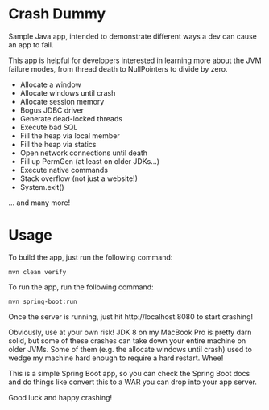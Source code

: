 Crash Dummy
===========

Sample Java app, intended to demonstrate different ways a dev can cause an app to fail.

This app is helpful for developers interested in learning more about the JVM failure modes, from thread death to
NullPointers to divide by zero.

- Allocate a window
- Allocate windows until crash
- Allocate session memory
- Bogus JDBC driver
- Generate dead-locked threads
- Execute bad SQL
- Fill the heap via local member
- Fill the heap via statics
- Open network connections until death
- Fill up PermGen (at least on older JDKs...)
- Execute native commands
- Stack overflow (not just a website!)
- System.exit()

... and many more!

Usage
=====

To build the app, just run the following command:

    mvn clean verify
    
To run the app, run the following command:

    mvn spring-boot:run

Once the server is running, just hit http://localhost:8080 to start crashing!
    
Obviously, use at your own risk!  JDK 8 on my MacBook Pro is pretty darn solid, but some of these crashes can take down
your entire machine on older JVMs.  Some of them (e.g. the allocate windows until crash) used to wedge my machine
hard enough to require a hard restart.  Whee!

This is a simple Spring Boot app, so you can check the Spring Boot docs and do things like convert this to a WAR
you can drop into your app server.

Good luck and happy crashing!

